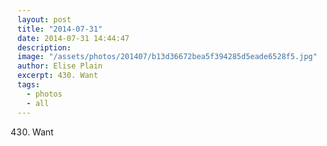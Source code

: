 ```yaml
---
layout: post
title: "2014-07-31"
date: 2014-07-31 14:44:47
description: 
image: "/assets/photos/201407/b13d36672bea5f394285d5eade6528f5.jpg"
author: Elise Plain
excerpt: 430. Want
tags: 
  - photos
  - all
---
```


430. Want
<p></p>
